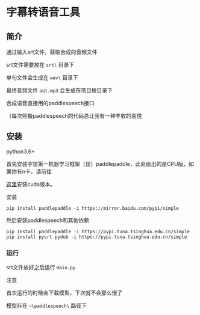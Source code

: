 # 字幕转语音工具

## 简介

通过输入srt文件，获取合成的音频文件

srt文件需要放在 `srt\` 目录下

单句文件会生成在 `wav\` 目录下

最终音频文件 `out.mp3` 会生成在项目根目录下

合成语音直接用的paddlespeech接口

（每次照搬paddlespeech的代码总让我有一种丰收的喜悦

## 安装

python3.6+

首先安装宇宙第一机器学习框架（误）paddlepaddle，此处给出的是CPU版，如果你有n卡，请前往

[这里](https://www.paddlepaddle.org.cn/)安装cuda版本。

安装

```
pip install paddlepaddle -i https://mirror.baidu.com/pypi/simple
```

然后安装paddlespeech和其他依赖

```
pip install paddlepaddle -i https://pypi.tuna.tsinghua.edu.cn/simple
pip install pysrt pydub -i https://pypi.tuna.tsinghua.edu.cn/simple
```

### 运行

srt文件放好之后运行 `main.py` 

注意

首次运行的时候会下载模型，下次就不会那么慢了

模型存在 `~\paddlespeech\` 路径下
